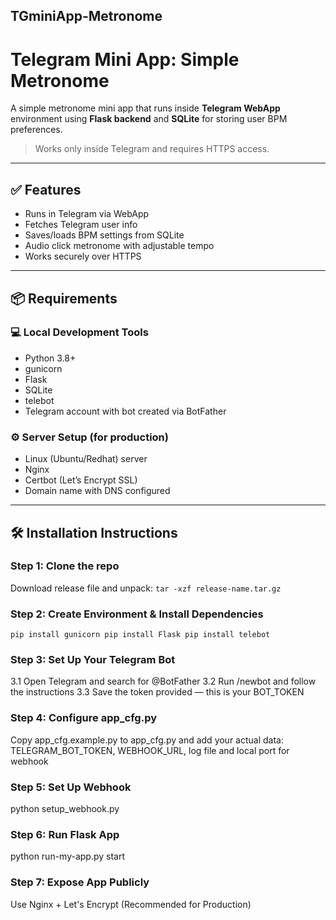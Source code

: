 ## TGminiApp-Metronome
# Telegram Mini App: Simple Metronome

A simple metronome mini app that runs inside **Telegram WebApp** environment using **Flask backend** and **SQLite** for storing user BPM preferences.

> Works only inside Telegram and requires HTTPS access.

---

## ✅ Features

- Runs in Telegram via WebApp
- Fetches Telegram user info
- Saves/loads BPM settings from SQLite
- Audio click metronome with adjustable tempo
- Works securely over HTTPS

---

## 📦 Requirements

### 💻 Local Development Tools

- Python 3.8+
- gunicorn
- Flask
- SQLite
- telebot
- Telegram account with bot created via BotFather

### ⚙️ Server Setup (for production)

- Linux (Ubuntu/Redhat) server
- Nginx
- Certbot (Let’s Encrypt SSL)
- Domain name with DNS configured

---

## 🛠️ Installation Instructions

### Step 1: Clone the repo
Download release file and unpack:
`tar -xzf release-name.tar.gz`

### Step 2: Create Environment & Install Dependencies
`pip install gunicorn
pip install Flask
pip install telebot`

### Step 3: Set Up Your Telegram Bot
3.1 Open Telegram and search for @BotFather
3.2 Run /newbot and follow the instructions
3.3 Save the token provided — this is your BOT_TOKEN

### Step 4: Configure app_cfg.py
Copy app_cfg.example.py to app_cfg.py and add your actual data: TELEGRAM_BOT_TOKEN, WEBHOOK_URL, log file and local port for webhook

### Step 5: Set Up Webhook 

python setup_webhook.py

### Step 6: Run Flask App

python run-my-app.py start

### Step 7: Expose App Publicly 
Use Nginx + Let's Encrypt (Recommended for Production)

